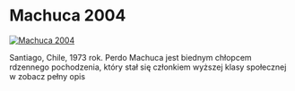 Machuca 2004 
=============
[![Machuca 2004 ](http://vidos.pl/images/player.gif)](http://vidos.pl/machuca-2004)

 Santiago, Chile, 1973 rok. Perdo Machuca jest biednym chłopcem rdzennego pochodzenia, który stał się członkiem wyższej klasy społecznej w zobacz pełny opis
